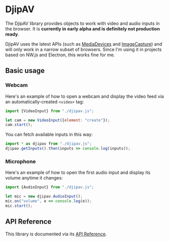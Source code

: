 # DjipAV

The DjipAV library provides objects to work with video and audio inputs in the browser. It is 
**currently in early alpha and is definitely not production ready**.  

DjipAV uses the latest APIs (such as 
[MediaDevices](https://developer.mozilla.org/en-US/docs/Web/API/MediaDevices) and 
[ImageCapture](https://developer.mozilla.org/en-US/docs/Web/API/ImageCapture)) and will only work in 
a narrow subset of browsers. Since I'm using it in projects based on NW.js and Electron, this works 
fine for me.

## Basic usage

### Webcam

Here's an example of how to open a webcam and display the video feed via an automatically-created 
`<video>` tag:

```javascript
import {VideoInput} from "./djipav.js";

let cam = new VideoInput({element: "create"});
cam.start();
```
You can fetch available inputs in this way: 

```javascript
import * as djipav from "./djipav.js";
djipav.getInputs().then(inputs => console.log(inputs));
```

### Microphone

Here's an example of how to open the first audio input and display its volume anytime it changes:

```javascript
import {AudioInput} from "./djipav.js";

let mic = new djipav.AudioInput();
mic.on("volume", e => console.log(e));
mic.start();
```

## API Reference

This library is documented via its [API Reference](https://djipco.github.io/djipav/).